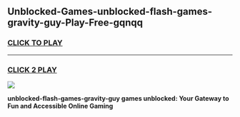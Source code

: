 
## Unblocked-Games-unblocked-flash-games-gravity-guy-Play-Free-gqnqq
<h3>
<a href="https://premium76.site?title=unblocked-flash-games-gravity-guy&ref=22A">CLICK TO PLAY</a></h3>
<hr>

<h3>
<a href="https://premium76.site?title=unblocked-flash-games-gravity-guy&ref=22A">CLICK 2 PLAY</a>
  
</h3>

<a href="https://premium76.site?title=unblocked-flash-games-gravity-guy&ref=22A"><img src="https://clearcache.store/games.png"></a>


**unblocked-flash-games-gravity-guy games unblocked: Your Gateway to Fun and Accessible Online Gaming**
